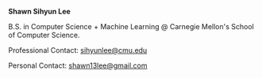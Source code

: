 **Shawn Sihyun Lee**

B.S. in Computer Science + Machine Learning @ Carnegie Mellon's School of Computer Science.

Professional Contact: sihyunlee@cmu.edu

Personal Contact: shawn13lee@gmail.com

<!---
ShawneeBoy/ShawneeBoy is a ✨ special ✨ repository because its `README.md` (this file) appears on your GitHub profile.
You can click the Preview link to take a look at your changes.
--->
